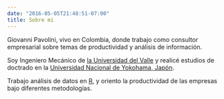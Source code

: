 ```yaml
---
date: "2016-05-05T21:48:51-07:00"
title: Sobre mí
---
```


Giovanni Pavolini, vivo en Colombia, donde trabajo como consultor empresarial sobre temas de productividad y análisis de información.

Soy Ingeniero Mecánico de [la Universidad del Valle](http://www.univalle.edu.co) y realicé estudios de doctrado en la [Universidad Nacional de Yokohama, Japón](http://www.ynu.ac.jp).

Trabajo análisis de datos en [R](https://www.r-project.org), y oriento la productividad de las empresas bajo diferentes metodologías.